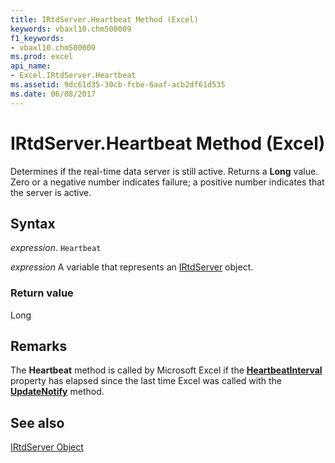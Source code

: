 ```yaml
---
title: IRtdServer.Heartbeat Method (Excel)
keywords: vbaxl10.chm500009
f1_keywords:
- vbaxl10.chm500009
ms.prod: excel
api_name:
- Excel.IRtdServer.Heartbeat
ms.assetid: 9dc61d35-30cb-fcbe-6aaf-acb2df61d535
ms.date: 06/08/2017
---
```



# IRtdServer.Heartbeat Method (Excel)

Determines if the real-time data server is still active. Returns a  **Long** value. Zero or a negative number indicates failure; a positive number indicates that the server is active.


## Syntax

 _expression_. `Heartbeat`

 _expression_ A variable that represents an [IRtdServer](Excel.IRtdServer.md) object.


### Return value

Long


## Remarks

The  **Heartbeat** method is called by Microsoft Excel if the **[HeartbeatInterval](Excel.IRTDUpdateEvent.HeartbeatInterval.md)** property has elapsed since the last time Excel was called with the **[UpdateNotify](Excel.IRTDUpdateEvent.UpdateNotify.md)** method.


## See also


[IRtdServer Object](Excel.IRtdServer.md)

